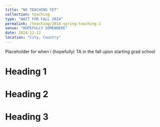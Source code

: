 ```yaml
---
title: "NO TEACHING YET"
collection: teaching
type: "WAIT FOR FALL 2024"
permalink: /teaching/2014-spring-teaching-1
venue: "HOPEFULLY SOMEWHERE"
date: 2024-12-12
location: "City, Country"
---
```


Placeholder for when i (hopefully) TA in the fall upon starting grad school

Heading 1
======

Heading 2
======

Heading 3
======
